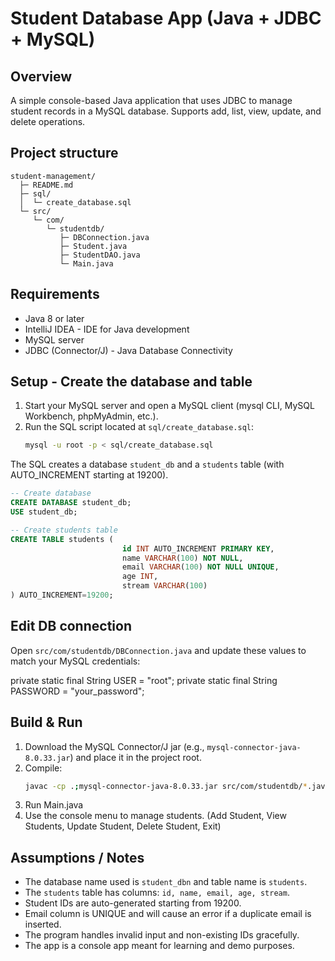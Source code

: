 # Student Database App (Java + JDBC + MySQL)

## Overview
A simple console-based Java application that uses JDBC to manage student records in a MySQL database. Supports add, list, view, update, and delete operations.

## Project structure
```
student-management/
  ├─ README.md
  ├─ sql/
  │  └─ create_database.sql
  └─ src/
     └─ com/
        └─ studentdb/
           ├─ DBConnection.java
           ├─ Student.java
           ├─ StudentDAO.java
           └─ Main.java
```

## Requirements
- Java 8 or later
- IntelliJ IDEA - IDE for Java development
- MySQL server
- JDBC (Connector/J) - Java Database Connectivity

## Setup - Create the database and table
1. Start your MySQL server and open a MySQL client (mysql CLI, MySQL Workbench, phpMyAdmin, etc.).
2. Run the SQL script located at `sql/create_database.sql`:
   ```bash
   mysql -u root -p < sql/create_database.sql
   ```
The SQL creates a database `student_db` and a `students` table (with AUTO_INCREMENT starting at 19200).
```sql
-- Create database
CREATE DATABASE student_db;
USE student_db;

-- Create students table
CREATE TABLE students (
                         id INT AUTO_INCREMENT PRIMARY KEY,
                         name VARCHAR(100) NOT NULL,
                         email VARCHAR(100) NOT NULL UNIQUE,
                         age INT,
                         stream VARCHAR(100)
) AUTO_INCREMENT=19200;
```
## Edit DB connection
Open `src/com/studentdb/DBConnection.java` and update these values to match your MySQL credentials:

private static final String USER = "root";
private static final String PASSWORD = "your_password";


## Build & Run
1. Download the MySQL Connector/J jar (e.g., `mysql-connector-java-8.0.33.jar`) and place it in the project root.
2. Compile:
   ```bash
   javac -cp .;mysql-connector-java-8.0.33.jar src/com/studentdb/*.java -d out
   ```
3. Run Main.java
4. Use the console menu to manage students. (Add Student, View Students, Update Student, Delete Student, Exit)

## Assumptions / Notes
- The database name used is `student_dbn` and table name is `students`.
- The `students` table has columns: `id, name, email, age, stream`.
- Student IDs are auto-generated starting from 19200.
- Email column is UNIQUE and will cause an error if a duplicate email is inserted.
- The program handles invalid input and non-existing IDs gracefully.
- The app is a console app meant for learning and demo purposes.
